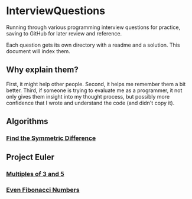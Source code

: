 # InterviewQuestions
Running through various programming interview questions for practice, saving to GitHub for later review and reference.

Each question gets its own directory with a readme and a solution. This document will index them.

## Why explain them?

First, it might help other people. Second, it helps me remember them a bit better. Third, if someone is trying to evaluate me as a programmer, it not only gives them insight into my thought process, but possibly more confidence that I wrote and understand the code (and didn't copy it).

## Algorithms
### [Find the Symmetric Difference](./find_the_symmetric_difference)

## Project Euler
### [Multiples of 3 and 5](./Project%20Euler%20-%20Multiples%20of%203%20and%205)
### [Even Fibonacci Numbers](Project%20Euler%20Even%20Fibonacci%20Numbers)
